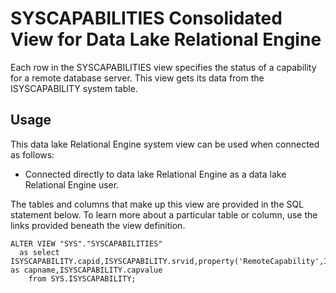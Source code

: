 <!-- loio3be6d95b6c5f101490bacd85d8e32485 -->

# SYSCAPABILITIES Consolidated View for Data Lake Relational Engine

Each row in the SYSCAPABILITIES view specifies the status of a capability for a remote database server. This view gets its data from the ISYSCAPABILITY system table.



<a name="loio3be6d95b6c5f101490bacd85d8e32485__section_v1w_qbq_b4b"/>

## Usage

This data lake Relational Engine system view can be used when connected as follows:

-   Connected directly to data lake Relational Engine as a data lake Relational Engine user.



The tables and columns that make up this view are provided in the SQL statement below. To learn more about a particular table or column, use the links provided beneath the view definition.

```
ALTER VIEW "SYS"."SYSCAPABILITIES"
  as select ISYSCAPABILITY.capid,ISYSCAPABILITY.srvid,property('RemoteCapability',ISYSCAPABILITY.capid) as capname,ISYSCAPABILITY.capvalue
    from SYS.ISYSCAPABILITY;
```

